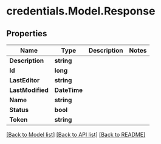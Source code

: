 # credentials.Model.Response

## Properties

Name | Type | Description | Notes
------------ | ------------- | ------------- | -------------
**Description** | **string** |  | 
**Id** | **long** |  | 
**LastEditor** | **string** |  | 
**LastModified** | **DateTime** |  | 
**Name** | **string** |  | 
**Status** | **bool** |  | 
**Token** | **string** |  | 

[[Back to Model list]](../README.md#documentation-for-models) [[Back to API list]](../README.md#documentation-for-api-endpoints) [[Back to README]](../README.md)

